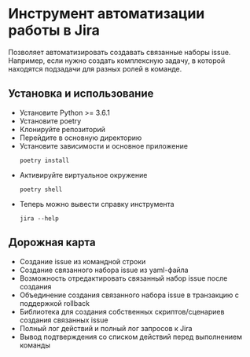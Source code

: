 # Инструмент автоматизации работы в Jira

Позволяет автоматизировать создавать связанные наборы issue.
Например, если нужно создать комплексную задачу,
 в которой находятся подзадачи для разных ролей в команде.

## Установка и использование 

* Установите Python >= 3.6.1
* Установите poetry
* Клонируйте репозиторий
* Перейдите в основную директорию
* Установите зависимости и основное приложение
    ```
    poetry install
    ```
* Активируйте виртуальное окружение
    ```
    poetry shell    
    ```
* Теперь можно вывести справку инструмента
    ```
    jira --help
    ```

## Дорожная карта

* Создание issue из командной строки
* Создание связанного набора issue из yaml-файла
* Возможность отредактировать связанный набор issue после создания
* Объединение создания связанного набора issue в транзакцию с поддержкой rollback
* Библиотека для создания собственных скриптов/сценариев создания связанных issue
* Полный лог действий и полный лог запросов к Jira
* Вывод подтверждения со списком действий перед выполнением команды
